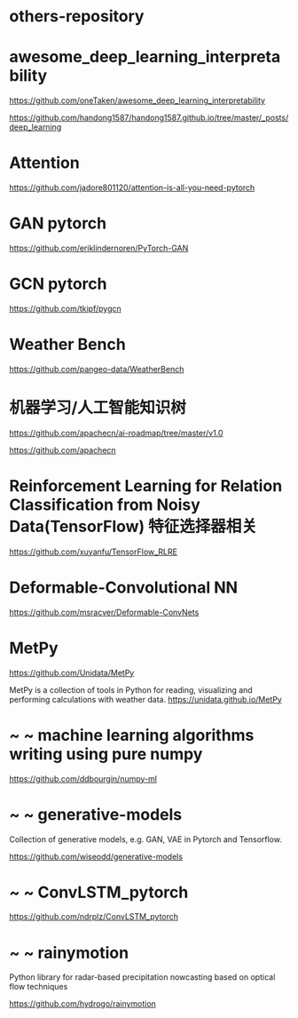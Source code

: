# others-repository

# awesome_deep_learning_interpretability

https://github.com/oneTaken/awesome_deep_learning_interpretability

https://github.com/handong1587/handong1587.github.io/tree/master/_posts/deep_learning

# Attention

https://github.com/jadore801120/attention-is-all-you-need-pytorch


# GAN pytorch

https://github.com/eriklindernoren/PyTorch-GAN


# GCN pytorch

https://github.com/tkipf/pygcn


# Weather Bench

https://github.com/pangeo-data/WeatherBench




# 机器学习/人工智能知识树


https://github.com/apachecn/ai-roadmap/tree/master/v1.0

https://github.com/apachecn


# Reinforcement Learning for Relation Classification from Noisy Data(TensorFlow) 特征选择器相关

https://github.com/xuyanfu/TensorFlow_RLRE


# Deformable-Convolutional NN
https://github.com/msracver/Deformable-ConvNets


# MetPy 
https://github.com/Unidata/MetPy 

MetPy is a collection of tools in Python for reading, visualizing and performing calculations with weather data. https://unidata.github.io/MetPy



# ~ ~ machine learning algorithms writing using pure numpy

https://github.com/ddbourgin/numpy-ml



# ~ ~ generative-models

Collection of generative models, e.g. GAN, VAE in Pytorch and Tensorflow.

https://github.com/wiseodd/generative-models


# ~ ~ ConvLSTM_pytorch

https://github.com/ndrplz/ConvLSTM_pytorch



# ~ ~ rainymotion

Python library for radar-based precipitation nowcasting based on optical flow techniques

https://github.com/hydrogo/rainymotion


